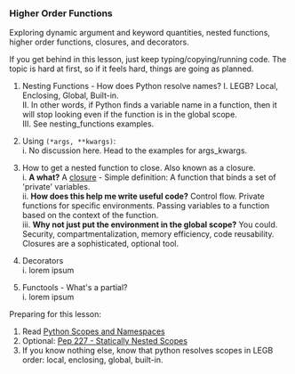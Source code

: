 
### Higher Order Functions

Exploring dynamic argument and keyword quantities, nested functions, higher order functions, closures, and decorators.

If you get behind in this lesson, just keep typing/copying/running code. The topic is hard at first, so if it feels hard, things are going as planned.

1. Nesting Functions - How does Python resolve names?
    I. LEGB?  Local, Enclosing, Global, Built-in.    
    II. In other words, if Python finds a variable name in a function, then it will stop looking even if the function is in the global scope.    
    III. See nesting_functions examples.    


2. Using `(*args, **kwargs)`:    
    i. No discussion here. Head to the examples for args_kwargs.    


3. How to get a nested function to close. Also known as a closure.    
    i. **A what?** A [closure](http://en.wikipedia.org/wiki/Closure_(computer_programming)) - Simple definition: A function that binds a set of 'private' variables.    
    ii. **How does this help me write useful code?** Control flow. Private functions for specific environments. Passing variables to a function based on the context of the function.    
    iii. **Why not just put the environment in the global scope?** You could. Security, compartmentalization, memory efficiency, code reusability.  Closures are a sophisticated, optional tool.


4. Decorators     
    i. lorem ipsum    


5. Functools - What's a partial?    
    i. lorem ipsum    



Preparing for this lesson:

1. Read [Python Scopes and Namespaces](https://docs.python.org/2/tutorial/classes.html#python-scopes-and-namespaces)     
2. Optional: [Pep 227 - Statically Nested Scopes](http://legacy.python.org/dev/peps/pep-0227/)    
3. If you know nothing else, know that python resolves scopes in LEGB order: local, enclosing, global, built-in.    
